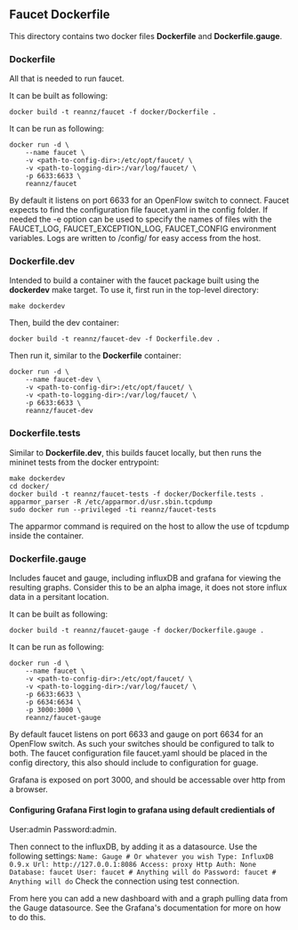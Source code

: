 ## Faucet Dockerfile

This directory contains two docker files **Dockerfile** and
**Dockerfile.gauge**.

### Dockerfile

All that is needed to run faucet.

It can be built as following:
```
docker build -t reannz/faucet -f docker/Dockerfile .
```
It can be run as following:
```
docker run -d \
    --name faucet \
    -v <path-to-config-dir>:/etc/opt/faucet/ \
    -v <path-to-logging-dir>:/var/log/faucet/ \
    -p 6633:6633 \
    reannz/faucet
```

By default it listens on port 6633 for an OpenFlow switch to connect. Faucet
expects to find the configuration file faucet.yaml in the config folder. If
needed the -e option can be used to specify the names of files with the
FAUCET\_LOG, FAUCET\_EXCEPTION\_LOG, FAUCET\_CONFIG environment variables.
Logs are written to /config/ for easy access from the host.

### Dockerfile.dev

Intended to build a container with the faucet package built using the **dockerdev** make target. To use it, first run in the top-level directory:

```
make dockerdev
```

Then, build the dev container:

```
docker build -t reannz/faucet-dev -f Dockerfile.dev .
```

Then run it, similar to the **Dockerfile** container:

```
docker run -d \
    --name faucet-dev \
    -v <path-to-config-dir>:/etc/opt/faucet/ \
    -v <path-to-logging-dir>:/var/log/faucet/ \
    -p 6633:6633 \
    reannz/faucet-dev
```

### Dockerfile.tests

Similar to **Dockerfile.dev**, this builds faucet locally, but then runs the mininet tests from the docker entrypoint:

```
make dockerdev
cd docker/
docker build -t reannz/faucet-tests -f docker/Dockerfile.tests .
apparmor_parser -R /etc/apparmor.d/usr.sbin.tcpdump
sudo docker run --privileged -ti reannz/faucet-tests
```

The apparmor command is required on the host to allow the use of tcpdump inside the container.

### Dockerfile.gauge

Includes faucet and gauge, including influxDB and grafana for viewing the
resulting graphs.  Consider this to be an alpha image, it does not store influx
data in a persitant location.

It can be built as following:
```
docker build -t reannz/faucet-gauge -f docker/Dockerfile.gauge .
```
It can be run as following:
```
docker run -d \
    --name faucet \
    -v <path-to-config-dir>:/etc/opt/faucet/ \
    -v <path-to-logging-dir>:/var/log/faucet/ \
    -p 6633:6633 \
    -p 6634:6634 \
    -p 3000:3000 \
    reannz/faucet-gauge
```

By default faucet listens on port 6633 and gauge on port 6634 for an OpenFlow
switch. As such your switches should be configured to talk to both.  The faucet
configuration file faucet.yaml should be placed in the config directory, this
also should include to configuration for guage.

Grafana is exposed on port 3000, and should be accessable over http from a
browser.

#### Configuring Grafana First login to grafana using default credientials of
User:admin Password:admin.

Then connect to the influxDB, by adding it as a datasource. Use the following
settings: ``` Name: Gauge # Or whatever you wish Type: InfluxDB 0.9.x Url:
http://127.0.0.1:8086 Access: proxy Http Auth: None Database: faucet User:
faucet # Anything will do Password: faucet # Anything will do ``` Check the
connection using test connection.

From here you can add a new dashboard with and a graph pulling data from the
Gauge datasource.  See the Grafana's documentation for more on how to do this.
